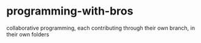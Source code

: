 # programming-with-bros
collaborative programming, each contributing through their own branch, in their own folders
